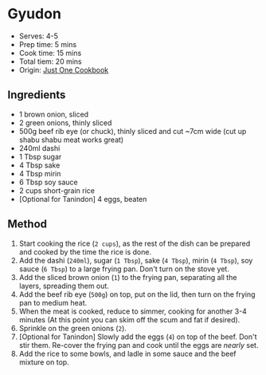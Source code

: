 # Gyudon
* Serves: 4-5
* Prep time: 5 mins
* Cook time: 15 mins
* Total tiem: 20 mins
* Origin: [Just One Cookbook](https://www.justonecookbook.com/gyudon/#wprm-recipe-container-60648)

## Ingredients
* 1 brown onion, sliced
* 2 green onions, thinly sliced
* 500g beef rib eye (or chuck), thinly sliced and cut ~7cm wide (cut up shabu shabu meat works great)
* 240ml dashi
* 1 Tbsp sugar
* 4 Tbsp sake
* 4 Tbsp mirin
* 6 Tbsp soy sauce
* 2 cups short-grain rice
* [Optional for Tanindon] 4 eggs, beaten

## Method
1. Start cooking the rice (`2 cups`), as the rest of the dish can be prepared and cooked by the time the rice is done.
2. Add the dashi (`240ml`), sugar (`1 Tbsp`), sake (`4 Tbsp`), mirin (`4 Tbsp`), soy sauce (`6 Tbsp`) to a large frying pan. Don't turn on the stove yet.
3. Add the sliced brown onion (`1`) to the frying pan, separating all the layers, spreading them out.
4. Add the beef rib eye (`500g`) on top, put on the lid, then turn on the frying pan to medium heat.
5. When the meat is cooked, reduce to simmer, cooking for another 3-4 minutes (At this point you can skim off the scum and fat if desired).
6. Sprinkle on the green onions (`2`).
7. [Optional for Tanindon] Slowly add the eggs (`4`) on top of the beef. Don't stir them. Re-cover the frying pan and cook until the eggs are *nearly* set.
8. Add the rice to some bowls, and ladle in some sauce and the beef mixture on top.
